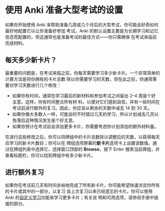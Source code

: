 # 使用 Anki 准备大型考试的设置

如果你开始使用 Anki 来帮助准备几周或几个月后的大型考试，你可能会好奇如何最好地配置它以让你准备好参加
考试。Anki 的默认设置主要是为长期学习和记忆信息而配置的，但这通常也是准备考试的最佳方式——你只需确保
在考试来临前完成材料。

## 每天多少新卡片？

最重要的问题是，在考试来临之前，你每天需要学习多少新卡片。一个非常简单的计算方法是将你拥有的卡片总数
除以你需要学习的天数，但在此之前，你通常需要对学习天数进行几个修改：

- 如果你有时间，通常在学习最后的新材料和参加考试之间留出 2–4 周是个好主意。这样，你有时间整合所有材
  料，以便对它们感到自信，并有一些时间在考试前进行额外的复习。因此，你应该从剩余的天数中减去 14 到
  30 天。
- 如果你像大多数人一样，可能会时不时错过几天的学习，所以计划减去几天以免落后这种情况发生是个好主意。
- 如果你预计在考试前会添加更多卡片，你需要考虑你计划添加的额外材料量。

在进行这些修改之后，你可以将牌组中的卡片总数除以调整后的天数，以获得每天应学习的新卡片数目；你可以在
牌组选项屏幕的**新卡片**选项卡上设置该数值。通过在牌组列表中选择它，选择窗口顶部的 **Browse**，按下
Enter 搜索当前牌组，并查看标题栏，你可以找到牌组中有多少新卡片。

## 进行额外复习

如果你在考试前几天有时间余裕地完成了所有新卡片，你可能希望快速浏览你所有的卡片或其中的一部分，以复习
自上次复习以来已经遗忘的卡片。你可以使用 Anki
的[自定义学习](https://docs.ankiweb.net/filtered-decks.html#custom-study)功能来学习更多卡片；有关说
明和可用选项，请参阅手册中链接的部分。
